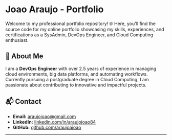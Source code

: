 # Joao Araujo - Portfolio

Welcome to my professional portfolio repository! 🌐 Here, you'll find the source code for my online portfolio showcasing my skills, experiences, and certifications as a SysAdmin, DevOps Engineer, and Cloud Computing enthusiast.


## 🌟 About Me
I am a **DevOps Engineer** with over 2.5 years of experience in managing cloud environments, big data platforms, and automating workflows. Currently pursuing a postgraduate degree in Cloud Computing, I am passionate about contributing to innovative and impactful projects.

## 📬 Contact
- **Email:** [araujojoao@gmail.com](mailto:araujojoao@gmail.com)
- **LinkedIn:** [linkedin.com/in/araujojoao84](https://www.linkedin.com/in/araujojoao84)
- **GitHub:** [github.com/araujoajoao](https://github.com/araujoajoao)

---
